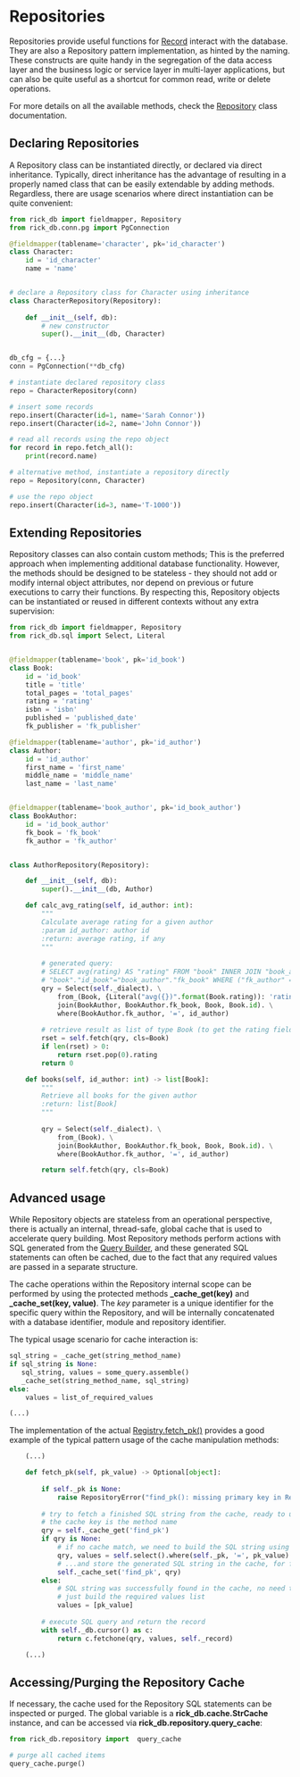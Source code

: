 # Repositories

Repositories provide useful functions for [Record](object_mapper.md) interact with the database. They are also a Repository
pattern implementation, as hinted by the naming. These constructs are quite handy in the segregation of the data access
layer and the business logic or service layer in multi-layer applications, but can also be quite useful as a shortcut
for common read, write or delete operations.

For more details on all the available methods, check the [Repository](classes/repository.md) class documentation.

## Declaring Repositories

A Repository class can be instantiated directly, or declared via direct inheritance. Typically, direct inheritance
has the advantage of resulting in a properly named class that can be easily extendable by adding methods. Regardless, there
are usage scenarios where direct instantiation can be quite convenient:

```python
from rick_db import fieldmapper, Repository
from rick_db.conn.pg import PgConnection

@fieldmapper(tablename='character', pk='id_character')
class Character:
    id = 'id_character'
    name = 'name'


# declare a Repository class for Character using inheritance
class CharacterRepository(Repository):
    
    def __init__(self, db):
        # new constructor
        super().__init__(db, Character)


db_cfg = {...}
conn = PgConnection(**db_cfg)

# instantiate declared repository class
repo = CharacterRepository(conn)

# insert some records
repo.insert(Character(id=1, name='Sarah Connor'))
repo.insert(Character(id=2, name='John Connor'))

# read all records using the repo object
for record in repo.fetch_all():
    print(record.name)

# alternative method, instantiate a repository directly
repo = Repository(conn, Character)

# use the repo object
repo.insert(Character(id=3, name='T-1000'))

```

## Extending Repositories

Repository classes can also contain custom methods; This is the preferred approach when implementing additional database
functionality. However, the methods should be designed to be stateless - they should not add or modify internal object
attributes, nor depend on previous or future executions to carry their functions. By respecting this, Repository objects
can be instantiated or reused in different contexts without any extra supervision:

```python
from rick_db import fieldmapper, Repository
from rick_db.sql import Select, Literal


@fieldmapper(tablename='book', pk='id_book')
class Book:
    id = 'id_book'
    title = 'title'
    total_pages = 'total_pages'
    rating = 'rating'
    isbn = 'isbn'
    published = 'published_date'
    fk_publisher = 'fk_publisher'

@fieldmapper(tablename='author', pk='id_author')
class Author:
    id = 'id_author'
    first_name = 'first_name'
    middle_name = 'middle_name'
    last_name = 'last_name'


@fieldmapper(tablename='book_author', pk='id_book_author')
class BookAuthor:
    id = 'id_book_author'
    fk_book = 'fk_book'
    fk_author = 'fk_author'


class AuthorRepository(Repository):

    def __init__(self, db):
        super().__init__(db, Author)

    def calc_avg_rating(self, id_author: int):
        """
        Calculate average rating for a given author
        :param id_author: author id
        :return: average rating, if any
        """
        
        # generated query:
        # SELECT avg(rating) AS "rating" FROM "book" INNER JOIN "book_author" ON 
        # "book"."id_book"="book_author"."fk_book" WHERE ("fk_author" = %s)
        qry = Select(self._dialect). \
            from_(Book, {Literal("avg({})".format(Book.rating)): 'rating'}). \
            join(BookAuthor, BookAuthor.fk_book, Book, Book.id). \
            where(BookAuthor.fk_author, '=', id_author)
        
        # retrieve result as list of type Book (to get the rating field)
        rset = self.fetch(qry, cls=Book)
        if len(rset) > 0:
            return rset.pop(0).rating
        return 0

    def books(self, id_author: int) -> list[Book]:
        """
        Retrieve all books for the given author
        :return: list[Book]
        """
        
        qry = Select(self._dialect). \
            from_(Book). \
            join(BookAuthor, BookAuthor.fk_book, Book, Book.id). \
            where(BookAuthor.fk_author, '=', id_author)

        return self.fetch(qry, cls=Book)
```

## Advanced usage

While Repository objects are stateless from an operational perspective, there is actually an internal, thread-safe, global cache that
is used to accelerate query building. Most Repository methods perform actions with SQL generated from the [Query Builder](building_queries.md),
and these generated SQL statements can often be cached, due to the fact that any required values are passed in a separate
structure.

The cache operations within the Repository internal scope can be performed by using the protected methods **_cache_get(key)**
and **_cache_set(key, value)**. The *key* parameter is a unique identifier for the specific query within the Repository, and 
will be internally concatenated with a database identifier, module and repository identifier. 

The typical usage scenario for cache interaction is:
```python
sql_string = _cache_get(string_method_name)
if sql_string is None:
   sql_string, values = some_query.assemble()
   _cache_set(string_method_name, sql_string)
else:
    values = list_of_required_values

(...)
```

The implementation of the actual [Registry.fetch_pk()](classes/repository.md#repositoryfetch_pkpk_value) provides a good
example of the typical pattern usage of the cache manipulation methods:

```python
    (...)   

    def fetch_pk(self, pk_value) -> Optional[object]:
        
        if self._pk is None:
            raise RepositoryError("find_pk(): missing primary key in Record %s" % str(type(self._record)))
        
        # try to fetch a finished SQL string from the cache, ready to use
        # the cache key is the method name
        qry = self._cache_get('find_pk')
        if qry is None:
            # if no cache match, we need to build the SQL string using the query builder
            qry, values = self.select().where(self._pk, '=', pk_value).limit(1).assemble()
            # ...and store the generated SQL string in the cache, for future usage
            self._cache_set('find_pk', qry)
        else:
            # SQL string was successfully found in the cache, no need to use query builder
            # just build the required values list
            values = [pk_value]
            
        # execute SQL query and return the record           
        with self._db.cursor() as c:
            return c.fetchone(qry, values, self._record)

    (...)
```

## Accessing/Purging the Repository Cache

If necessary, the cache used for the Repository SQL statements can be inspected or purged. The global variable is 
a **rick_db.cache.StrCache** instance, and can be accessed via **rick_db.repository.query_cache**:

```python
from rick_db.repository import  query_cache

# purge all cached items
query_cache.purge()
```


